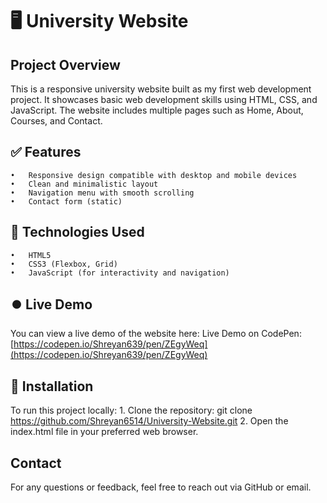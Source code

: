 # 🖥 University Website

## Project Overview

This is a responsive university website built as my first web development project. It showcases basic web development skills using HTML, CSS, and JavaScript. The website includes multiple pages such as Home, About, Courses, and Contact.

## ✅ Features
	•	Responsive design compatible with desktop and mobile devices
	•	Clean and minimalistic layout
	•	Navigation menu with smooth scrolling
	•	Contact form (static)

## 🔧 Technologies Used
	•	HTML5
	•	CSS3 (Flexbox, Grid)
	•	JavaScript (for interactivity and navigation)

## ⏺️  Live Demo

You can view a live demo of the website here:
Live Demo on CodePen: [https://codepen.io/Shreyan639/pen/ZEgyWeq](https://codepen.io/Shreyan639/pen/ZEgyWeq)

## 🚀 Installation

To run this project locally:
	1.	Clone the repository:
git clone https://github.com/Shreyan6514/University-Website.git
	2.	Open the index.html file in your preferred web browser.

## Contact

For any questions or feedback, feel free to reach out via GitHub or email.
